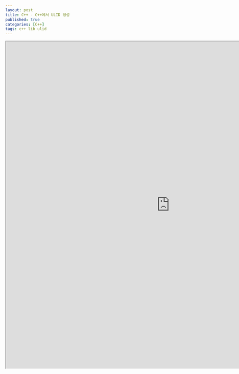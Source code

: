 ```yaml
---
layout: post
title: C++ - C++에서 ULID 생성
published: true
categories: [C++]
tags: c++ lib ulid
---
```

<iframe width="1024" height="1024" src="https://docs.google.com/document/d/e/2PACX-1vT_iKpqksREUkdw_afPd6uy7q-2avIObUSWQrI1IOJbG0zwrl_54C_TjZWl26tjDpe5uLR4J1kj9TNR/pub?embedded=true"></iframe>   
  